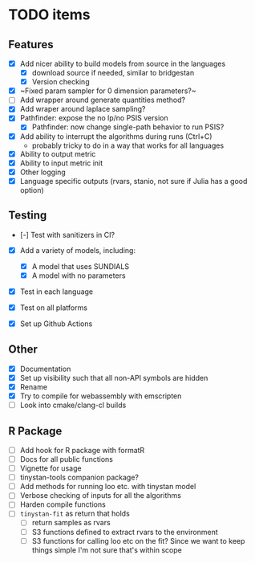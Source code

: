 # TODO items

## Features
- [x] Add nicer ability to build models from source in the languages
    - [x] download source if needed, similar to bridgestan
    - [x] Version checking
- [x] ~Fixed param sampler for 0 dimension parameters?~
- [ ] Add wrapper around generate quantities method?
- [x] Add wraper around laplace sampling?
- [x] Pathfinder: expose the no lp/no PSIS version
  - [x] Pathfinder: now change single-path behavior to run PSIS?
- [x] Add ability to interrupt the algorithms during runs (Ctrl+C)
    - probably tricky to do in a way that works for all languages
- [x] Ability to output metric
- [x] Ability to input metric init
- [x] Other logging
- [x] Language specific outputs (rvars, stanio, not sure if Julia has a good option)

## Testing
- [-] Test with sanitizers in CI?
- [x] Add a variety of models, including:
    - [x] A model that uses SUNDIALS
    - [x] A model with no parameters
- [x] Test in each language
- [x] Test on all platforms
- [x] Set up Github Actions


## Other
- [x] Documentation
- [x] Set up visibility such that all non-API symbols are hidden
- [x] Rename
- [x] Try to compile for webassembly with emscripten
- [ ] Look into cmake/clang-cl builds

## R Package

- [ ] Add hook for R package with formatR
- [ ] Docs for all public functions
- [ ] Vignette for usage
- [ ] tinystan-tools companion package?
- [ ] Add methods for running loo etc. with tinystan model
- [ ] Verbose checking of inputs for all the algorithms
- [ ] Harden compile functions
- [ ] `tinystan-fit` as return that holds
  - [ ] return samples as rvars
  - [ ] S3 functions defined to extract rvars to the environment
  - [ ] S3 functions for calling loo etc on the fit? Since we want to keep things simple I'm not sure that's within scope
